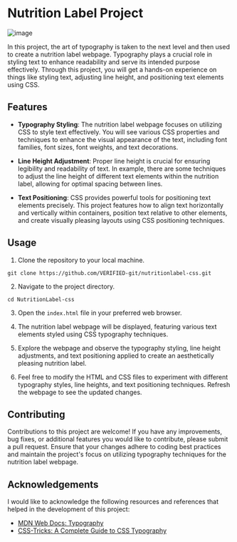 # Nutrition Label Project

![image](https://github.com/VERIFIED-git/NutritionLabel-css/assets/123449884/e9c66f59-2f57-4374-89da-0e2b06266dd9)


In this project, the art of typography is taken to the next level and then used to create a nutrition label webpage. Typography plays a crucial role in styling text to enhance readability and serve its intended purpose effectively. Through this project, you will get a hands-on experience on things like styling text, adjusting line height, and positioning text elements using CSS.



## Features

- **Typography Styling**: The nutrition label webpage focuses on utilizing CSS to style text effectively. You will see various CSS properties and techniques to enhance the visual appearance of the text, including font families, font sizes, font weights, and text decorations.

- **Line Height Adjustment**: Proper line height is crucial for ensuring legibility and readability of text. In example, there are some techniques to adjust the line height of different text elements within the nutrition label, allowing for optimal spacing between lines.

- **Text Positioning**: CSS provides powerful tools for positioning text elements precisely. This project features how to align text horizontally and vertically within containers, position text relative to other elements, and create visually pleasing layouts using CSS positioning techniques.

## Usage

1. Clone the repository to your local machine.
```
git clone https://github.com/VERIFIED-git/nutritionlabel-css.git
```

2. Navigate to the project directory.
```
cd NutritionLabel-css
```

3. Open the `index.html` file in your preferred web browser.

4. The nutrition label webpage will be displayed, featuring various text elements styled using CSS typography techniques.

5. Explore the webpage and observe the typography styling, line height adjustments, and text positioning applied to create an aesthetically pleasing nutrition label.

6. Feel free to modify the HTML and CSS files to experiment with different typography styles, line heights, and text positioning techniques. Refresh the webpage to see the updated changes.

## Contributing

Contributions to this project are welcome! If you have any improvements, bug fixes, or additional features you would like to contribute, please submit a pull request. Ensure that your changes adhere to coding best practices and maintain the project's focus on utilizing typography techniques for the nutrition label webpage.

## Acknowledgements

I would like to acknowledge the following resources and references that helped in the development of this project:

- [MDN Web Docs: Typography](https://developer.mozilla.org/en-US/docs/Learn/CSS/Styling_text/Typography)
- [CSS-Tricks: A Complete Guide to CSS Typography](https://css-tricks.com/snippets/css/complete-guide-grid/)
